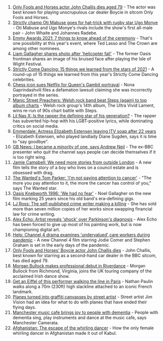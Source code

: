 1. [Only Fools and Horses actor John Challis dies aged 79](https://www.bbc.co.uk/news/uk-58617114?at_medium=RSS&at_campaign=KARANGA) - The actor was best known for playing unscrupulous car dealer Boycie in sitcom Only Fools and Horses.
2. [Strictly champ Oti Mabuse goes for hat-trick with rugby star Ugo Monye](https://www.bbc.co.uk/news/entertainment-arts-58611007?at_medium=RSS&at_campaign=KARANGA) - Oti Mabuse and Ugo Monye's rivals include the show's first all-male pair - John Whaite and Johannes Radebe.
3. [Emmy Awards 2021: 7 things to know ahead of the ceremony](https://www.bbc.co.uk/news/entertainment-arts-57926660?at_medium=RSS&at_campaign=KARANGA) - That's one possibility at this year's event, where Ted Lasso and The Crown are among other nominees.
4. [Liam Gallagher shares photo after 'helicopter fall'](https://www.bbc.co.uk/news/entertainment-arts-58613394?at_medium=RSS&at_campaign=KARANGA) - The former Oasis frontman shares an image of his bruised face after playing the Isle of Wight Festival.
5. [Strictly Come Dancing: 15 things we learned from the stars of 2021](https://www.bbc.co.uk/news/entertainment-arts-58271367?at_medium=RSS&at_campaign=KARANGA) - A round-up of 15 things we learned from this year's Strictly Come Dancing celebrities.
6. [Chess icon sues Netflix for Queen's Gambit portrayal](https://www.bbc.co.uk/news/entertainment-arts-58600453?at_medium=RSS&at_campaign=KARANGA) - Nona Gaprindashvili files a defamation lawsuit claiming she was incorrectly portrayed in the series.
7. [Manic Street Preachers: Welsh rock band beat Steps (again) to top album charts](https://www.bbc.co.uk/news/entertainment-arts-58596860?at_medium=RSS&at_campaign=KARANGA) - Welsh rock group's 14th album, The Ultra Vivid Lament, wins re-run of 90s chart battle with Steps.
8. [Lil Nas X: Is the rapper the defining star of his generation?](https://www.bbc.co.uk/news/entertainment-arts-58583320?at_medium=RSS&at_campaign=KARANGA) - The rapper has subverted hip-hop with his LGBT-positive lyrics, while dominating critics on social media.
9. [Emmerdale: Actress Elizabeth Estensen leaving ITV soap after 22 years](https://www.bbc.co.uk/news/entertainment-arts-58586093?at_medium=RSS&at_campaign=KARANGA) - Elizabeth Estensen, who played landlady Diane Sugden, says it is time to "say goodbye".
10. [GB News: I became a minority of one, says Andrew Neil](https://www.bbc.co.uk/news/uk-politics-58591909?at_medium=RSS&at_campaign=KARANGA) - The ex-BBC presenter who quit the channel says people can decide themselves if it is too right wing.
11. [Jamie Campbell: We need more stories from outside London](https://www.bbc.co.uk/news/entertainment-arts-58537571?at_medium=RSS&at_campaign=KARANGA) - A new film tells the story of a boy who lives on a council estate and is obsessed with drag.
12. [The Wanted's Tom Parker: 'I'm not paying attention to cancer'](https://www.bbc.co.uk/news/entertainment-arts-58583324?at_medium=RSS&at_campaign=KARANGA) - "The more you pay attention to it, the more the cancer has control of you," says The Wanted star.
13. [Oasis Knebworth 1996: 'We had no fear'](https://www.bbc.co.uk/news/entertainment-arts-58557010?at_medium=RSS&at_campaign=KARANGA) - Noel Gallagher on the new film marking 25 years since his old band's era-defining gigs.
14. [LJ Ross: The self-published crime writer making a killing](https://www.bbc.co.uk/news/uk-england-tyne-58305836?at_medium=RSS&at_campaign=KARANGA) - She has sold more than seven million copies of her works since swapping financial law for crime writing.
15. [Alex Echo: Artist reveals 'shock' over Parkinson's diagnosis](https://www.bbc.co.uk/news/entertainment-arts-58473948?at_medium=RSS&at_campaign=KARANGA) - Alex Echo has been forced to give up most of his painting work, but is now championing digital art.
16. [Help: Channel 4 drama examines 'undervalued' care workers during pandemic](https://www.bbc.co.uk/news/entertainment-arts-58537568?at_medium=RSS&at_campaign=KARANGA) - A new Channel 4 film starring Jodie Comer and Stephen Graham is set in the early days of the pandemic.
17. [Only Fools and Horses' Boycie actor John Challis dies](https://www.bbc.co.uk/news/entertainment-arts-58617707?at_medium=RSS&at_campaign=KARANGA) - John Challis, best known for starring as a second-hand car dealer in the BBC sitcom, has died aged 79.
18. [Morgan Bullock makes professional debut in Riverdance](https://www.bbc.co.uk/news/entertainment-arts-58602633?at_medium=RSS&at_campaign=KARANGA) - Morgan Bullock from Richmond, Virginia, joins the UK touring company of the acclaimed Irish dance show.
19. [Get an Eiffel of this performer walking the line in Paris](https://www.bbc.co.uk/news/world-europe-58612966?at_medium=RSS&at_campaign=KARANGA) - Nathan Paulin walks along a 70m (230ft) high slackline attached to an iconic French landmark.
20. [Planes turned into graffiti canvasses by street artist](https://www.bbc.co.uk/news/uk-wales-58573703?at_medium=RSS&at_campaign=KARANGA) - Street artist Jim Vision had an idea for what to do with planes that have ended their flying days.
21. [Manchester music cafe brings joy to people with dementia](https://www.bbc.co.uk/news/uk-england-manchester-58595926?at_medium=RSS&at_campaign=KARANGA) - People with dementia sing, play instruments and dance at the music cafe, says Manchester Camerata.
22. [Afghanistan: The escape of the whirling dancer](https://www.bbc.co.uk/news/world-asia-58602631?at_medium=RSS&at_campaign=KARANGA) - How the only female whirling dancer in Afghanistan made it out of Kabul.
